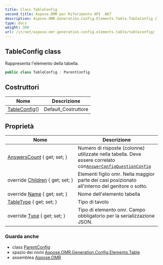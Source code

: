 ```yaml
---
title: Class TableConfig
second_title: Aspose.OMR per Riferimento API .NET
description: Aspose.OMR.Generation.Config.Elements.Table.TableConfig classe. Rappresenta lelemento della tabella.
type: docs
weight: 360
url: /it/net/aspose.omr.generation.config.elements.table/tableconfig/
---
```

## TableConfig class

Rappresenta l'elemento della tabella.

```csharp
public class TableConfig : ParentConfig
```

## Costruttori

| Nome | Descrizione |
| --- | --- |
| [TableConfig](tableconfig/)() | Default_Costruttore |

## Proprietà

| Nome | Descrizione |
| --- | --- |
| [AnswersCount](../../aspose.omr.generation.config.elements.table/tableconfig/answerscount/) { get; set; } | Numero di risposte (colonne) utilizzate nella tabella. Deve essere correlato con[`AnswerConfig`](../../aspose.omr.generation.config.elements.parents/answerconfig/)[`QuestionConfig`](../questionconfig/) |
| override [Children](../../aspose.omr.generation.config.elements.table/tableconfig/children/) { get; set; } | Elementi figlio omr. Nella maggior parte dei casi posizionato all'interno del genitore o sotto. |
| override [Name](../../aspose.omr.generation.config.elements.table/tableconfig/name/) { get; set; } | Nome dell'elemento tabella |
| [TableType](../../aspose.omr.generation.config.elements.table/tableconfig/tabletype/) { get; set; } | Tipo di tavolo |
| override [Type](../../aspose.omr.generation.config.elements.table/tableconfig/type/) { get; set; } | Tipo di elemento omr. Campo obbligatorio per la serializzazione JSON. |

### Guarda anche

* class [ParentConfig](../../aspose.omr.generation.config/parentconfig/)
* spazio dei nomi [Aspose.OMR.Generation.Config.Elements.Table](../../aspose.omr.generation.config.elements.table/)
* assemblea [Aspose.OMR](../../)


